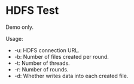 # HDFS Test

Demo only.

Usage:

* -u: HDFS connection URL.
* -b: Number of files created per round.
* -t: Number of threads.
* -r: Number of rounds.
* -d: Whether writes data into each created file.
